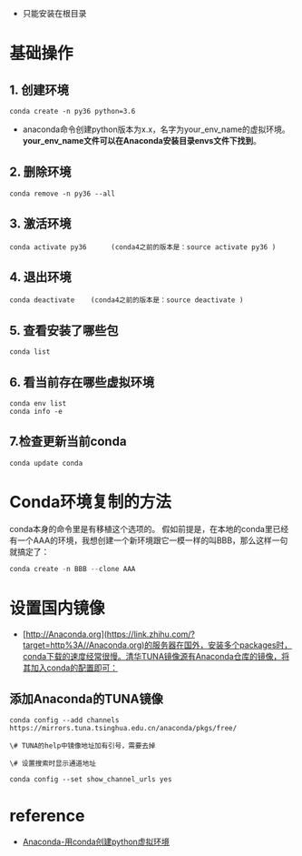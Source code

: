 * 只能安装在根目录



# 基础操作



## 1. 创建环境

```
conda create -n py36 python=3.6 
```

* anaconda命令创建python版本为x.x，名字为your_env_name的虚拟环境。**your_env_name文件可以在Anaconda安装目录envs文件下找到**。

  

## 2. 删除环境

```
conda remove -n py36 --all
```



## 3. 激活环境

```
conda activate py36      (conda4之前的版本是：source activate py36 )
```



## 4.  退出环境

```
conda deactivate    (conda4之前的版本是：source deactivate )
```



## 5. 查看安装了哪些包

```
conda list
```



## 6. 看当前存在哪些虚拟环境

```
conda env list 
conda info -e
```



## 7.检查更新当前conda

```
conda update conda
```

## 

# Conda环境复制的方法

conda本身的命令里是有移植这个选项的。
假如前提是，在本地的conda里已经有一个AAA的环境，我想创建一个新环境跟它一模一样的叫BBB，那么这样一句就搞定了：

```c
conda create -n BBB --clone AAA
```





# 设置国内镜像

* [http://Anaconda.org](https://link.zhihu.com/?target=http%3A//Anaconda.org)的服务器在国外，安装多个packages时，conda下载的速度经常很慢。清华TUNA镜像源有Anaconda仓库的镜像，将其加入conda的配置即可：

## 添加Anaconda的TUNA镜像

```
conda config --add channels https://mirrors.tuna.tsinghua.edu.cn/anaconda/pkgs/free/

\# TUNA的help中镜像地址加有引号，需要去掉

\# 设置搜索时显示通道地址

conda config --set show_channel_urls yes
```







# reference

* [Anaconda-用conda创建python虚拟环境](https://zhuanlan.zhihu.com/p/94744929)